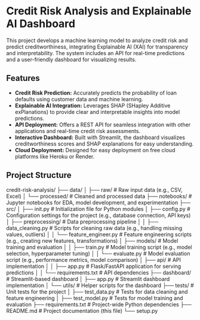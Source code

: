 # Credit Risk Analysis and Explainable AI Dashboard

This project develops a machine learning model to analyze credit risk and predict creditworthiness, integrating Explainable AI (XAI) for transparency and interpretability. The system includes an API for real-time predictions and a user-friendly dashboard for visualizing results.

## Features

- **Credit Risk Prediction:** Accurately predicts the probability of loan defaults using customer data and machine learning.
- **Explainable AI Integration:** Leverages SHAP (SHapley Additive exPlanations) to provide clear and interpretable insights into model predictions.
- **API Deployment:** Offers a REST API for seamless integration with other applications and real-time credit risk assessments.
- **Interactive Dashboard:** Built with Streamlit, the dashboard visualizes creditworthiness scores and SHAP explanations for easy understanding.
- **Cloud Deployment:** Designed for easy deployment on free cloud platforms like Heroku or Render.

## Project Structure
credit-risk-analysis/
├── data/
│   ├── raw/              # Raw input data (e.g., CSV, Excel)
│   └── processed/         # Cleaned and processed data
├── notebooks/            # Jupyter notebooks for EDA, model development, and experimentation
├── src/
│   ├── init.py        # Initialization file for Python modules
│   ├── config.py          # Configuration settings for the project (e.g., database connection, API keys)
│   ├── preprocessing/     # Data preprocessing pipeline
│   │   ├── data_cleaning.py  # Scripts for cleaning raw data (e.g., handling missing values, outliers)
│   │   └── feature_engineer.py # Feature engineering scripts (e.g., creating new features, transformations)
│   ├── models/            # Model training and evaluation
│   │   ├── train.py        # Model training script (e.g., model selection, hyperparameter tuning)
│   │   └── evaluate.py      # Model evaluation script (e.g., performance metrics, model comparison)
│   ├── api/               # API implementation
│   │   ├── app.py         # Flask/FastAPI application for serving predictions
│   │   └── requirements.txt # API dependencies
├── dashboard/           # Streamlit-based dashboard
│   ├── app.py            # Streamlit dashboard implementation
│   └── utils/            # Helper scripts for the dashboard
├── tests/                # Unit tests for the project
│   ├── test_data.py      # Tests for data cleaning and feature engineering
│   ├── test_model.py     # Tests for model training and evaluation
├── requirements.txt      # Project-wide Python dependencies
├── README.md            # Project documentation (this file)
└── setup.py